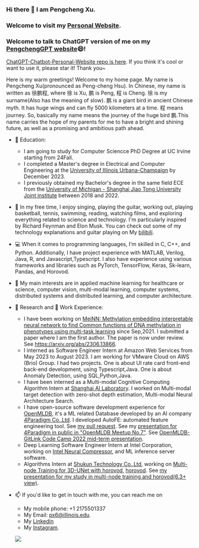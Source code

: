 ### Hi there 👋 I am Pengcheng Xu. 
### Welcome to visit my [Personal Website](https://explcre.github.io/).
### Welcome to talk to ChatGPT version of me on my [PengchengGPT website](https://explcre.github.io/mychat/)😄! 
[ChatGPT-Chatbot-Personal-Website repo is here](https://github.com/explcre/ChatGPT-Chatbot-Personal-Website).
If you think it's cool or want to use it, please star it! Thank you~

Here is my warm greetings! Welcome to my home page. My name is Pengcheng Xu(pronounced as Peng-cheng Hsu).
In Chinese, my name is written as 徐鹏程, where 徐 is Xu, 鹏 is Peng, 程 is Cheng. 徐 is my surname(Also has the meaning of slow). 鹏 is a giant bird in ancient Chinese myth. It has huge wings and can fly 5000 kilometers at a time. 程 means journey. So, basically my name means the journey of the huge bird 鹏.This name carries the hope of my parents for me to have a bright and shining future, as well as a promising and ambitious path ahead.
<!--
**explcre/explcre** is a ✨ _special_ ✨ repository because its `README.md` (this file) appears on your GitHub profile.

Here are some ideas to get you started:

- 🔭 I’m currently working on ...
- 🌱 I’m currently learning ...
- 👯 I’m looking to collaborate on ...
- 🤔 I’m looking for help with ...
- 💬 Ask me about ...
- 📫 How to reach me: ...
- 😄 Pronouns: ...
- ⚡ Fun fact: ...
-->

- 🌱 Education:
    - I am going to study for Computer Sciencce PhD Degree at UC Irvine starting from 24Fall. 
    - I completed a Master's degree in Electrical and Computer Engineering at the [University of Illinois Urbana-Champaign](https://illinois.edu/) by December 2023.
    - I previously obtained my Bachelor's degree in the same field ECE from the [University of Michigan - Shanghai Jiao Tong University Joint institute](https://www.ji.sjtu.edu.cn) between 2018 and 2022. 
- 🎸 In my free time, I enjoy singing, playing the guitar, working out, playing basketball, tennis, swimming, reading, watching films, and exploring everything related to science and technology. I'm particularly inspired by Richard Feynman and Elon Musk. You can check out some of my technology explanations and guitar playing on My [bilibili](https://space.bilibili.com/86835117/).
- 💻 When it comes to programming languages, I'm skilled in C, C++, and Python. Additionally, I have project experience with MATLAB, Verilog, Java, R, and Javascript,Typescript. I also have experience using various frameworks and libraries such as PyTorch, TensorFlow, Keras, Sk-learn, Pandas, and Horovod.
- 🔭 My main interests are in applied machine learning for healthcare or science, computer vision, multi-modal learning, computer systems, distributed systems and distributed learning, and computer architecture.
- 🔬 Research and 💼 Work Experience: 
    - I have been working on [MeiNN: Methylation embedding interpretable neural 
network to find Common functions of DNA methylation in 
phenotypes using multi-task learning](https://github.com/explcre/Adaptable-and-intrepretable-multi-task-learning-based-gene-level-methylation-estimation) since Sep,2021. I submitted a paper where I am the first author. The paper is now under review. See https://arxiv.org/abs/2306.13866.
    - I interned as Software Engineer Intern at Amazon Web Services from May 2023 to August 2023. I am working for VMware Cloud on AWS (Brio) Group. I had two projects. One is about UI rate card front-end back-end development, using Typescript,Java. One is about Anomaly Detection, using SQL,Python,Java.
    - I have been interned as a Multi-modal Cognitive Computing Algorithm Intern at [Shanghai AI Laboratory](www.shlab.org.cn). I worked on Multi-modal target detection with zero-shot depth estimation, Multi-modal Neural Architecture Search.
    - I have open-source software development experience for [OpenMLDB](https://github.com/4paradigm/OpenMLDB), it's a ML related Database developed by an AI company [4Paradigm Co.,Ltd](https://en.4paradigm.com/index.html). I developed AutoFE: automated feature engineering tool. See [my pull request](https://github.com/4paradigm/OpenMLDB/pull/2381). See my [presentation for 4Paradigm in public in "OpenMLDB Meetup No.7"](https://www.bilibili.com/video/BV1pe4y1t7wH/?share_source=copy_web&vd_source=986cc4a343d48f7717cede6222a5413a). See [OpenMLDB-GitLink Code Camp 2022 mid-term presentation](https://www.bilibili.com/video/BV1jG41147LY/?share_source=copy_web&vd_source=986cc4a343d48f7717cede6222a5413a).
    - Deep Learning Software Engineer Intern at Intel Corporation, working on [Intel Neural Compressor](https://github.com/intel/neural-compressor), and ML inference server software. 
    - Algorithms Intern at [Shukun Technology Co.,Ltd](https://www.shukun.net), working on [Multi-node Training for 3D-UNet with horovod](https://github.com/explcre/SHUKUN-Technology-AlgorithmIntern-MultiNodeTraining-for-DLmodels-Horovod-ConfigurationTutorial-Perf), [horovod](https://github.com/horovod/horovod). See [my presentation for my study in multi-node training and horovod(6.3+ view)](https://www.bilibili.com/video/BV1aS4y1C7i1/?share_source=copy_web&vd_source=986cc4a343d48f7717cede6222a5413a).
    
- 📫 If you'd like to get in touch with me, you can reach me on 
    - My mobile phone: +1 2175501337 
    - My Email: px6@illinois.edu. 
    - My [Linkedin](https://www.linkedin.com/in/pengcheng-xu-ryan/) 
    - My [Instagram](https://www.instagram.com/xpc_1025/). 


    ![](https://github-readme-stats.vercel.app/api?username=explcre)

